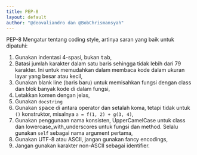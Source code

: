 ```yaml
---
title: PEP-8
layout: default
author: "@deovaliandro dan @BobChrismansyah"
---
```


PEP-8 Mengatur tentang coding style, artinya saran yang baik untuk dipatuhi:

1. Gunakan indentasi 4-spasi, bukan <kbd>tab</kbd>,
2. Batasi jumlah karakter dalam satu baris sehingga tidak lebih dari 79
   karakter. Ini untuk memudahkan dalam membaca kode dalam ukuran layar yang
   besar atau kecil,
3. Gunakan blank line (baris baru) untuk memisahkan fungsi dengan class dan
   blok banyak kode di dalam fungsi,
4. Letakkan komen dengan jelas,
5. Gunakan `docstring`
6. Gunakan <kbd>space</kbd> di antara operator dan setalah koma, tetapi tidak
   untuk `()` konstruktor, misalnya `a = f(1, 2) + g(3, 4)`,
7. Gunakan penggunaan nama konsisten, UpperCamelCase untuk class dan
   lowercase_with_underscores untuk fungsi dan method. Selalu gunakan `self`
   sebagai nama argument pertama,
8. Gunakan UTF-8 atau ASCII, jangan gunakan fancy encodings,
9. Jangan gunakan karakter non-ASCII sebagai identifier.
